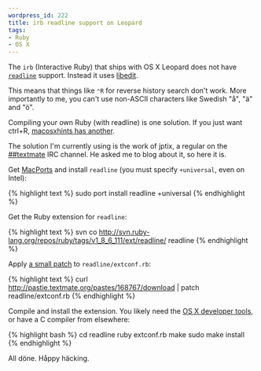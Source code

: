 ```yaml
--- 
wordpress_id: 222
title: irb readline support on Leopard
tags: 
- Ruby
- OS X
---
```

The <code>irb</code> (Interactive Ruby) that ships with OS X Leopard does not have <code><a href="http://en.wikipedia.org/wiki/GNU_readline">readline</a></code> support. Instead it uses <a href="http://www.thrysoee.dk/editline/">libedit</a>.

This means that things like <code>⌃R</code> for reverse history search don't work. More importantly to me, you can't use non-ASCII characters like Swedish "å", "ä" and "ö".

Compiling your own Ruby (with readline) is one solution. If you just want ctrl+R, <a href="http://www.macosxhints.com/article.php?story=20080313113705760">macosxhints has another</a>.

The solution I'm currently using is the work of jptix, a regular on the <a href="irc://irc.freenode.net/##textmate">##textmate</a> IRC channel. He asked me to blog about it, so here it is.

<!--more-->

Get <a href="http://www.macports.org/">MacPorts</a> and install <code>readline</code> (you must specify <code>+universal</code>, even on Intel):

{% highlight text %}
sudo port install readline +universal
{% endhighlight %}

Get the Ruby extension for <code>readline</code>:

{% highlight text %}
svn co http://svn.ruby-lang.org/repos/ruby/tags/v1_8_6_111/ext/readline/ readline
{% endhighlight %}

Apply <a href="http://pastie.textmate.org/168767">a small patch</a> to <code>readline/extconf.rb</code>:

{% highlight text %}
curl http://pastie.textmate.org/pastes/168767/download | patch readline/extconf.rb
{% endhighlight %}

Compile and install the extension. You likely need the <a href="http://developer.apple.com/tools/download/">OS X developer tools</a>, or have a C compiler from elsewhere:

{% highlight bash %}
cd readline
ruby extconf.rb
make
sudo make install
{% endhighlight %}

All döne. Håppy häcking.
